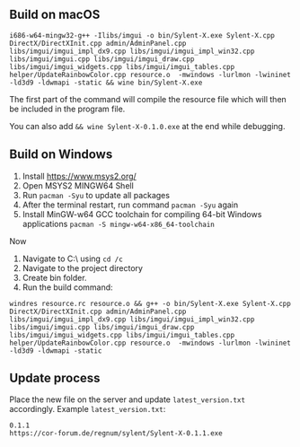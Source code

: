 ## Build on macOS

```
i686-w64-mingw32-g++ -Ilibs/imgui -o bin/Sylent-X.exe Sylent-X.cpp DirectX/DirectXInit.cpp admin/AdminPanel.cpp libs/imgui/imgui_impl_dx9.cpp libs/imgui/imgui_impl_win32.cpp libs/imgui/imgui.cpp libs/imgui/imgui_draw.cpp libs/imgui/imgui_widgets.cpp libs/imgui/imgui_tables.cpp helper/UpdateRainbowColor.cpp resource.o  -mwindows -lurlmon -lwininet -ld3d9 -ldwmapi -static && wine bin/Sylent-X.exe
```

The first part of the command will compile the resource file which will then be included in the program file.

You can also add ``&& wine Sylent-X-0.1.0.exe`` at the end while debugging.

## Build on Windows

1. Install https://www.msys2.org/
2. Open MSYS2 MINGW64 Shell
3. Run ``pacman -Syu`` to update all packages
4. After the terminal restart, run command ``pacman -Syu`` again
5. Install MinGW-w64 GCC toolchain for compiling 64-bit Windows applications
``pacman -S mingw-w64-x86_64-toolchain``

Now
1. Navigate to C:\ using ``cd /c``
2. Navigate to the project directory
3. Create bin folder.
4. Run the build command:
```
windres resource.rc resource.o && g++ -o bin/Sylent-X.exe Sylent-X.cpp DirectX/DirectXInit.cpp admin/AdminPanel.cpp libs/imgui/imgui_impl_dx9.cpp libs/imgui/imgui_impl_win32.cpp libs/imgui/imgui.cpp libs/imgui/imgui_draw.cpp libs/imgui/imgui_widgets.cpp libs/imgui/imgui_tables.cpp helper/UpdateRainbowColor.cpp resource.o  -mwindows -lurlmon -lwininet -ld3d9 -ldwmapi -static
```


## Update process

Place the new file on the server and update ``latest_version.txt`` accordingly. Example ``latest_version.txt``:

```
0.1.1
https://cor-forum.de/regnum/sylent/Sylent-X-0.1.1.exe
```
